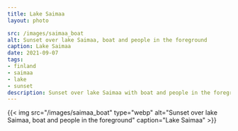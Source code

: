 ```yaml
---
title: Lake Saimaa
layout: photo

src: /images/saimaa_boat
alt: Sunset over lake Saimaa, boat and people in the foreground
caption: Lake Saimaa
date: 2021-09-07
tags:
- finland
- saimaa
- lake
- sunset
description: Sunset over lake Saimaa with boat and people in the foreground.
---
```


{{< img src="/images/saimaa_boat" type="webp" alt="Sunset over lake Saimaa, boat and people in the foreground" caption="Lake Saimaa" >}}
